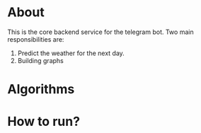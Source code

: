 # About
This is the core backend service for the telegram bot. Two main responsibilities are:
1. Predict the weather for the next day.
2. Building graphs

# Algorithms

# How to run?
